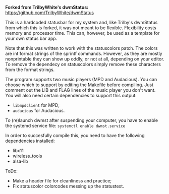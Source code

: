 **Forked from TrilbyWhite's dwmStatus:** https://github.com/TrilbyWhite/dwmStatus

This is a hardcoded statusbar for my system and, like Trilby's dwmStatus from which this is forked, it was not meant to be flexible.  Flexibility costs memory and processor time. This can, however, be used as a template for your own status bar app.

Note that this was written to work with the statuscolors patch. The colors are int format strings of the sprintf commands. However, as they are mostly nonprintable they can show up oddly, or not at all, depending on your editor. To remove the dependecy on statuscolors simply remove these characters from the format strings.

The program supports two music players (MPD and Audacious). You can choose which to support by editing the Makefile before compiling. Just comment out the LIB and FLAG lines of the music player you don't want. You will also need certain dependencies to support this output:
* `libmpdclient` for MPD;
* `audacious` for Audacious.

To (re)launch dwmst after suspending your computer, you have to enable the systemd service file:
`systemctl enable dwmst.service`

In order to succesfully compile this, you need to have the following dependencies installed:
* libx11
* wireless_tools
* alsa-lib

ToDo:
* Make a header file for cleanliness and practice;
* Fix statuscolor colorcodes messing up the statustext.
